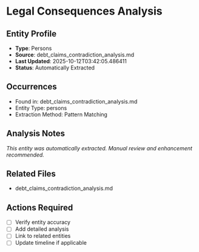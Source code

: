 # Legal Consequences Analysis

## Entity Profile
- **Type**: Persons
- **Source**: debt_claims_contradiction_analysis.md
- **Last Updated**: 2025-10-12T03:42:05.486411
- **Status**: Automatically Extracted

## Occurrences
- Found in: debt_claims_contradiction_analysis.md
- Entity Type: persons
- Extraction Method: Pattern Matching

## Analysis Notes
*This entity was automatically extracted. Manual review and enhancement recommended.*

## Related Files
- debt_claims_contradiction_analysis.md

## Actions Required
- [ ] Verify entity accuracy
- [ ] Add detailed analysis
- [ ] Link to related entities
- [ ] Update timeline if applicable
